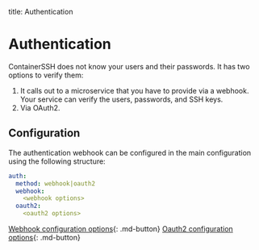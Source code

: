 title: Authentication

<h1>Authentication</h1>

ContainerSSH does not know your users and their passwords. It has two options to verify them:

1. It calls out to a microservice that you have to provide via a webhook. Your service can verify the users, passwords, and SSH keys.
2. Via OAuth2.

## Configuration

The authentication webhook can be configured in the main configuration using the following structure:

```yaml
auth:
  method: webhook|oauth2
  webhook: 
    <webhook options>
  oauth2:
    <oauth2 options>
```

[Webhook configuration options](auth-webhook.md){: .md-button} [Oauth2 configuration options](auth-oauth2.md){: .md-button}
